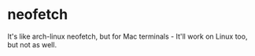 # neofetch
It's like arch-linux neofetch, but for Mac terminals - It'll work on Linux too, but not as well.
